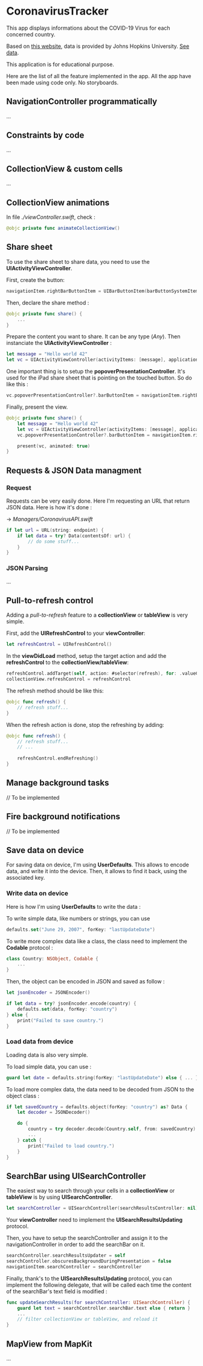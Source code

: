 # CoronavirusTracker

This app displays informations about the COVID-19 Virus for each concerned country.

Based on [this website](https://gisanddata.maps.arcgis.com/apps/opsdashboard/index.html#/bda7594740fd40299423467b48e9ecf6), data is provided by Johns Hopkins University. [See data](https://services1.arcgis.com/0MSEUqKaxRlEPj5g/arcgis/rest/services/ncov_cases/FeatureServer/1/query?f=json&where=Confirmed%20%3E%200&returnGeometry=false&spatialRel=esriSpatialRelIntersects&outFields=*&orderByFields=Confirmed%20desc%2CCountry_Region%20asc%2CProvince_State%20asc&outSR=102100&resultOffset=0&resultRecordCount=250&cacheHint=true).

This application is for educational purpose.

Here are the list of all the feature implemented in the app.
All the app have been made using code only. No storyboards.

## NavigationController programmatically

...

## Constraints by code

...

## CollectionView & custom cells

...

## CollectionView animations

In file *./viewController.swift*, check :

```swift
@objc private func animateCollectionView()
```

## Share sheet

To use the share sheet to share data, you need to use the **UIActivityViewController**.

First, create the button:

```swift
navigationItem.rightBarButtonItem = UIBarButtonItem(barButtonSystemItem: .action, target: self, action: #selector(share))
```

Then, declare the share method :

```swift
@objc private func share() {
    ...
}
```

Prepare the content you want to share. It can be any type (*Any*). Then instanciate the **UIActivityViewController** :

```swift
let message = "Hello world 42"
let vc = UIActivityViewController(activityItems: [message], applicationActivities: nil)
```

One important thing is to setup the **popoverPresentationController**. It's used for the iPad share sheet that is pointing on the touched button. So do like this :

```swift
vc.popoverPresentationController?.barButtonItem = navigationItem.rightBarButtonItem
```

Finally, present the view.

```swift
@objc private func share() {
    let message = "Hello world 42"
    let vc = UIActivityViewController(activityItems: [message], applicationActivities: nil)
    vc.popoverPresentationController?.barButtonItem = navigationItem.rightBarButtonItem

    present(vc, animated: true)
}
```

## Requests & JSON Data managment

### Request

Requests can be very easily done. Here I'm requesting an URL that return JSON data. Here is how it's done :

-> *Managers/CoronavirusAPI.swift*

```swift
if let url = URL(string: endpoint) {
    if let data = try? Data(contentsOf: url) {
        // do some stuff...
    }
}
```

### JSON Parsing

...

## Pull-to-refresh control

Adding a *pull-to-refresh* feature to a **collectionView** or **tableView** is very simple.

First, add the **UIRefreshControl** to your **viewController**:

```swift
let refreshControl = UIRefreshControl()
```

In the **viewDidLoad** method, setup the target action and add the **refreshControl** to the **collectionView/tableView**:

```swift
refreshControl.addTarget(self, action: #selector(refresh), for: .valueChanged)
collectionView.refreshControl = refreshControl
```

The refresh method should be like this:

```swift
@objc func refresh() {
    // refresh stuff...
}
```

When the refresh action is done, stop the refreshing by adding:

```swift
@objc func refresh() {
    // refresh stuff...
    // ...
    
    refreshControl.endRefreshing()
}
```


## Manage background tasks

// To be implemented

## Fire background notifications

// To be implemented

## Save data on device

For saving data on device, I'm using **UserDefaults**. This allows to encode data, and write it into the device. Then, it allows to find it back, using the associated key.

### Write data on device

Here is how I'm using **UserDefaults** to write the data :

To write simple data, like numbers or strings, you can use

```swift
defaults.set("June 29, 2007", forKey: "lastUpdateDate")
```

To write more complex data like a class, the class need to implement the **Codable** protocol :

```swift
class Country: NSObject, Codable {
    ...
}
```

Then, the object can be encoded in JSON and saved as follow :

```swift
let jsonEncoder = JSONEncoder()

if let data = try? jsonEncoder.encode(country) {
    defaults.set(data, forKey: "country")
} else {
    print("Failed to save country.")
}
```

### Load data from device

Loading data is also very simple.

To load simple data, you can use :

```swift
guard let date = defaults.string(forKey: "lastUpdateDate") else { ... }
```

To load more complex data, the data need to be decoded from JSON to the object class :

```swift
if let savedCountry = defaults.object(forKey: "country") as? Data {
    let decoder = JSONDecoder()

    do {
        country = try decoder.decode(Country.self, from: savedCountry)
        ...
    } catch {
        print("Failed to load country.")
    }
}
```

## SearchBar using UISearchController

The easiest way to search through your cells in a **collectionView** or **tableView** is by using **UISearchController**.

```swift
let searchController = UISearchController(searchResultsController: nil)
```

Your **viewController** need to implement the **UISearchResultsUpdating** protocol.

Then, you have to setup the searchController and assign it to the navigationController in order to add the searchBar on it.

```swift
searchController.searchResultsUpdater = self
searchController.obscuresBackgroundDuringPresentation = false
navigationItem.searchController = searchController
```

Finally, thank's to the **UISearchResultsUpdating** protocol, you can implement the following delegate, that will be called each time the content of the searchBar's text field is modified :

```swift
func updateSearchResults(for searchController: UISearchController) {
    guard let text = searchController.searchBar.text else { return }
    ...
    // filter collectionView or tableView, and reload it
}
```

## MapView from MapKit

...
